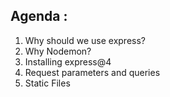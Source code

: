 ## Agenda :

1. Why should we use express?
2. Why Nodemon?
3. Installing express@4
4. Request parameters and queries
5. Static Files